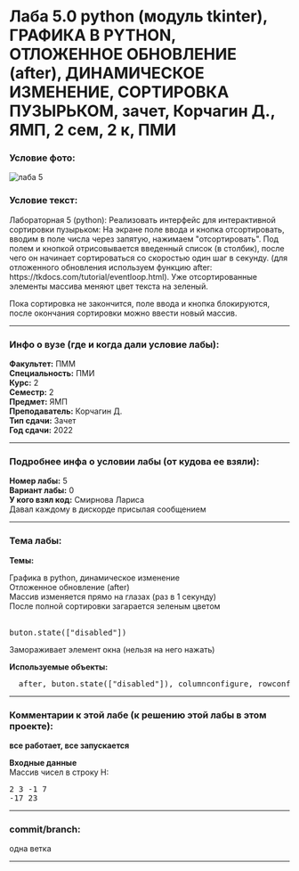 # Лаба 5.0 python (модуль tkinter), ГРАФИКА В PYTHON, ОТЛОЖЕННОЕ ОБНОВЛЕНИЕ (after), ДИНАМИЧЕСКОЕ ИЗМЕНЕНИЕ, СОРТИРОВКА ПУЗЫРЬКОМ, зачет, Корчагин Д., ЯМП, 2 сем, 2 к, ПМИ

<h3>Условие фото:</h3>

![лаба 5](https://sun9-61.userapi.com/impg/nSWDcgKsUrqYDlCqFvzRKE4N-qK7Wec6zLnODw/Z6d2msTO_ZM.jpg?size=720x1600&quality=95&sign=216e8fdc50649eee03c29a5830a4ee85&type=album)


<h3>Условие текст:</h3>
<p>
Лабораторная 5 (python):
Реализовать интерфейс для интерактивной сортировки пузырьком:
На экране поле ввода и кнопка отсортировать, вводим в поле числа через запятую, нажимаем "отсортировать".
Под полем и кнопкой отрисовывается введенный список (в столбик), после чего он начинает сортироваться со скоростью один шаг в секунду. (для отложенного обновления используем функцию after: https://tkdocs.com/tutorial/eventloop.html).
Уже отсортированные элементы массива меняют цвет текста на зеленый.

Пока сортировка не закончится, поле ввода и кнопка блокируются, после окончания сортировки можно ввести новый массив.
</p>

<hr />
<h3>Инфо о вузе (где и когда дали условие лабы):</h3>
<b>Факультет:</b> ПММ
<br/>
<b>Специальность:</b> ПМИ
<br/>
<b>Курс:</b> 2
<br/>
<b>Семестр:</b> 2
<br/>
<b>Предмет:</b> ЯМП
<br/>
<b>Преподаватель:</b> Корчагин Д.
<br/>
<b>Тип сдачи:</b> Зачет
<br/>
<b>Год сдачи:</b> 2022

<hr />
<h3>Подробнее инфа о условии лабы (от кудова ее взяли):</h3>
<b>Номер лабы:</b> 5
<br/>
<b>Вариант лабы:</b> 0
<br/>
<b>У кого взял код:</b> Смирнова Лариса
<br/>
Давал каждому в дискорде присылая сообщением

<hr />

<h3>Тема лабы:</h3>
<b>Темы:</b> 
<p>
  Графика в python, динамическое изменение <br/>
  Отложенное обновление (after)  <br/>
  Массив изменяется прямо на глазах (раз в 1 секунду)<br/>
  После полной сортировки загарается зеленым цветом <br/> <br/>
  
  <pre>buton.state(["disabled"])</pre> Замораживает элемент окна (нельзя на него нажать)
</p>
<b>Используемые объекты:</b>
<pre>
  after, buton.state(["disabled"]), columnconfigure, rowconfigure, Frame, tkinter (ttk)
</pre>

<hr />

<h3>Комментарии к этой лабе (к решению этой лабы в этом проекте):</h3>
<p>
 <b>все работает, все запускается</b> <br/>
  
  <b>Входные данные</b> <br/>
  Массив чисел в строку Н: <pre>2 3 -1 7 -17 23</pre> </b>
  
</p>

<hr />

<h3>commit/branch:</h3>
<p>
    одна ветка
</p>

<hr />

